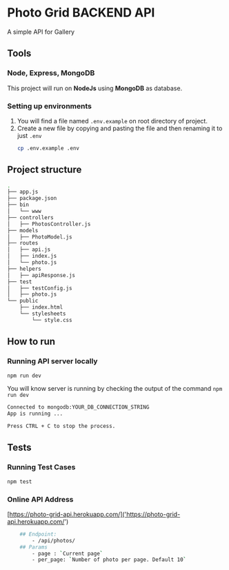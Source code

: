 # Photo Grid BACKEND API

A simple API for Gallery

## Tools

### Node, Express, MongoDB

This project will run on **NodeJs** using **MongoDB** as database.

### Setting up environments

1.  You will find a file named `.env.example` on root directory of project.
2.  Create a new file by copying and pasting the file and then renaming it to just `.env`
    ```bash
    cp .env.example .env
    ```

## Project structure

```sh
.
├── app.js
├── package.json
├── bin
│   └── www
├── controllers
│   ├── PhotosController.js
├── models
│   ├── PhotoModel.js
├── routes
│   ├── api.js
│   ├── index.js
│   └── photo.js
├── helpers
│   ├── apiResponse.js
├── test
│   ├── testConfig.js
│   ├── photo.js
└── public
    ├── index.html
    └── stylesheets
        └── style.css
```

## How to run

### Running API server locally

```bash
npm run dev
```

You will know server is running by checking the output of the command `npm run dev`

```bash
Connected to mongodb:YOUR_DB_CONNECTION_STRING
App is running ...

Press CTRL + C to stop the process.
```

## Tests

### Running Test Cases

```bash
npm test
```

### Online API Address

[https://photo-grid-api.herokuapp.com/]('https://photo-grid-api.herokuapp.com/')

```bash
    ## Endpoint:
        - /api/photos/
    ## Params
        - page : `Current page`
        - per_page: `Number of photo per page. Default 10`
```
